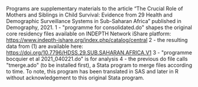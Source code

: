 Programs are supplementary materials to the article “The Crucial Role of Mothers and Siblings in Child Survival: Evidence from 29 Health and Demographic Surveillance Systems in Sub-Saharan Africa” published in Demography, 2021. 
1 - "programme for consolidated.do" shapes the original core residency files available on INDEPTH Network iShare platform: https://www.indepth-ishare.org/index.php/catalog/central
2 - the resulting data from (1) are available here: https://doi.org/10.7796/HDSS.29.SUB.SAHARAN.AFRICA.V1
3 - "programme bocquier et al 2021_040221.do" is for analysis
4 - the previous do file calls "tmerge.ado" (to be installed first), a Stata program to merge files according to time. To note, this program has been translated in SAS and later in R without acknowledgement to this original Stata program.
